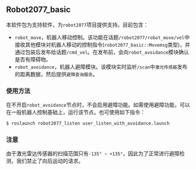 ## Robot2077_basic

本软件包为支持软件，为`robot2077`项目提供支持。目前包含：

- `robot_move`，机器人移动控制。该功能在话题`/robot2077/robot_move/vel`中接收其他模块对机器人移动的控制指令(`robot2077_basic::Movemsg`类型)，并通过包装后发布给话题`/cmd_vel`。在发布前，会向`robot_avoidance`模块确认是否有障碍物。
- `robot_avoidance`，机器人避障模块。该模块实时监听`/scan`中`激光传感器`发布的距离数据，然后提供`避障查询服务`。

### 使用方法

在不开启`robot_avoidance`节点时，不会启用避障功能。如需使用避障功能，可以在一般机器人控制基础上，运行该节点。也可使用如下指令：

```sh
$ roslaunch robot2077_listen user_listen_with_avoidance.launch
```

### 注意

由于激光雷达传感器的扫描范围只有`-135° ~ +135°`，因此为了正常进行避障检测，我们禁止了向后运动的请求。